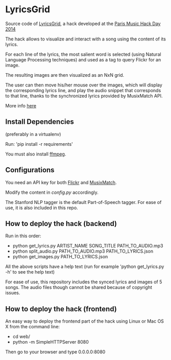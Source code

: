 LyricsGrid
======

Source code of [LyricsGrid](http://searchsounds.upf.edu/lyrics_grid/), a hack developed at the [Paris Music Hack Day 2014](http://new.musichackday.org/2014/paris/)

The hack allows to visualize and interact with a song using the content of its lyrics.

For each line of the lyrics, the most salient word is selected (using Natural Language Processing techniques) and used as a tag to query Flickr for an image.

The resulting images are then visualized as an NxN grid.

The user can then move his/her mouse over the images, which will display the corresponding lyrics line, and play the audio snippet that corresponds to that line, thanks to the synchronized lyrics provided by MusixMatch API.

More info [here](https://www.hackerleague.org/hackathons/music-hack-day-paris-number-2/hacks/lyricsgrid-and-thisdayinplaylist)

Install Dependencies
------

(preferably in a virtualenv)

Run: 'pip install -r requirements'

You must also install [ffmpeg](https://www.ffmpeg.org/download.html).

Configurations
------

You need an API key for both [Flickr](https://www.flickr.com/services/api/misc.api_keys.html) and [MusixMatch](https://developer.musixmatch.com/).

Modify the content in _config.py_ accordingly.

The Stanford NLP tagger is the default Part-of-Speech tagger. For ease of use, it is also included in this repo.

How to deploy the hack (backend)
------

Run in this order:

* python get_lyrics.py ARTIST_NAME SONG_TITLE PATH_TO_AUDIO.mp3
* python split_audio.py PATH_TO_AUDIO.mp3 PATH_TO_LYRICS.json
* python get_images.py PATH_TO_LYRICS.json

All the above scripts have a help text (run for example 'python get_lyrics.py -h' to see the help text)

For ease of use, this repository includes the synced lyrics and images of 5 songs. The audio files though cannot be shared because of copyright issues. 

How to deploy the hack (frontend)
------
An easy way to deploy the frontend part of the hack using Linux or Mac OS X from the command line:

* cd web/
* python -m SimpleHTTPServer 8080

Then go to your browser and type 0.0.0.0:8080


